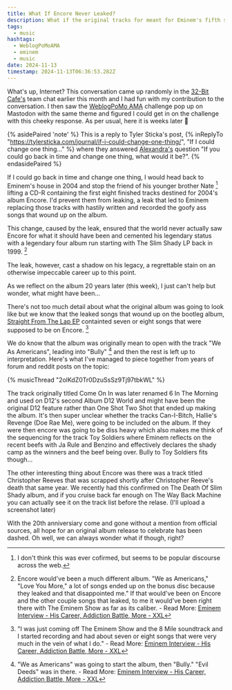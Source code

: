 ```yaml
---
title: What If Encore Never Leaked?
description: What if the original tracks for meant for Eminem's fifth studio album Encore never leaked?
tags:
  - music
hashtags:
  - WeblogPoMoAMA
  - eminem
  - music
date: 2024-11-13
timestamp: 2024-11-13T06:36:53.282Z
---
```


What's up, Internet? This conversation came up randomly in the [32-Bit Cafe's](https://32bit.cafe/) team chat earlier this month and I had fun with my contribution to the conversation. I then saw the <a href="https://weblogpomo.club/challenges">WeblogPoMo AMA</a> challenge pop up on Mastodon with the same theme and figured I could get in on the challenge with this cheeky response. As per usual, here it is weeks later 🤣

{% asidePaired 'note' %}
This is a reply to Tyler Sticka's post, {% inReplyTo "https://tylersticka.com/journal/if-i-could-change-one-thing/", "If I could change one thing…" %} where they answered <a href="https://alexandra.omg.lol/">Alexandra's</a> question "If you could go back in time and change one thing, what would it be?".
{% endasidePaired %}

If I could go back in time and change one thing, I would head back to Eminem's house in 2004 and stop the friend of his younger brother Nate [^1] lifting a CD-R containing the first eight finished tracks destined for 2004's album Encore. I'd prevent them from leaking, a leak that led to Eminem replacing those tracks with hastily written and recorded the goofy ass songs that wound up on the album.

This change, caused by the leak, ensured that the world never actually saw Encore for what it should have been and cemented his legendary status with a legendary four album run starting with The Slim Shady LP back in 1999. [^2]

The leak, however, cast a shadow on his legacy, a regrettable stain on an otherwise impeccable career up to this point.

As we reflect on the album 20 years later (this week), I just can't help but wonder, what might have been...

There's not too much detail about what the original album was going to look like but we know that the leaked songs that wound up on the bootleg album, [Straight From The Lap EP](https://en.wikipedia.org/wiki/Straight_from_the_Lab) containted seven or eight songs that were supposed to be on Encore. [^3]

We do know that the album was originally mean to open with the track "We As Americans", leading into "Bully" [^4] and then the rest is left up to interpretation. Here's what I've managed to piece together from years of forum and reddit posts on the topic:

{% musicThread "2olKdZ0Tr0DzuSsSz9Tj97tbkWL" %}

The track originally titled Come On In was later renamed 6 In The Morning and used on D12's second Album D12 World and might have been the original D12 feature rather than One Shot Two Shot that ended up making the album. It's then super unclear whether the tracks Can-I-Bitch, Hallie's Revenge (Doe Rae Me), were going to be included on the album. If they were then encore was going to be diss heavy which also makes me think of the sequencing for the track Toy Soldiers where Eminem reflects on the recent beefs with Ja Rule and Benzino and effectively declares the shady camp as the winners and the beef being over. Bully to Toy Soldiers fits though...

The other interesting thing about Encore was there was a track titled Christopher Reeves that was scrapped shortly after Christopher Reeve's death that same year. We recently had this confirmed on The Death Of Slim Shady album, and if you cruise back far enough on The Way Back Machine you can actually see it on the track list before the relase. (I'll upload a screenshot later)

With the 20th anniversiary come and gone without a mention from official sources, all hope for an original album release to celebrate has been dashed. Oh well, we can always wonder what if though, right?

[^1]: I don't think this was ever cofirmed, but seems to be popular discourse across the web.
[^2]: Encore would've been a much different album. "We as Americans," "Love You More," a lot of songs ended up on the bonus disc because they leaked and that disappointed me." If that would've been on Encore and the other couple songs that leaked, to me it would've been right there with The Eminem Show as far as its caliber. - Read More: [Eminem Interview - His Career, Addiction Battle, More - XXL](https://www.xxlmag.com/eminem-interview-career-addiction/)
[^3]: "I was just coming off The Eminem Show and the 8 Mile soundtrack and I started recording and had about seven or eight songs that were very much in the vein of what I do." - Read More: [Eminem Interview - His Career, Addiction Battle, More - XXL](https://www.xxlmag.com/eminem-interview-career-addiction/)
[^4]: "We as Americans" was going to start the album, then "Bully." "Evil Deeds" was in there. - Read More: [Eminem Interview - His Career, Addiction Battle, More - XXL](https://www.xxlmag.com/eminem-interview-career-addiction/)